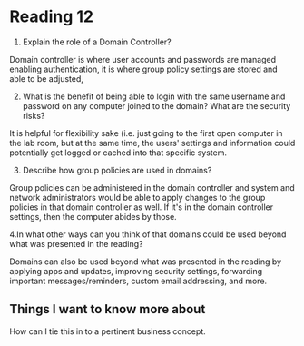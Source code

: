 # Reading 12

1. Explain the role of a Domain Controller?

Domain controller is where user accounts and passwords are managed enabling authentication, it is where group policy settings are stored and able to be adjusted, 

2. What is the benefit of being able to login with the same username and password on any computer joined to the domain? What are the security risks?

It is helpful for flexibility sake (i.e. just going to the first open computer in the lab room, but at the same time, the users' settings and information could potentially get logged or cached into that specific system.

3. Describe how group policies are used in domains?

Group policies can be administered in the domain controller and system and network administrators would be able to apply changes to the group policies in that domain controller as well.  If it's in the domain controller settings, then the computer abides by those.

4.In what other ways can you think of that domains could be used beyond what was presented in the reading?

Domains can also be used beyond what was presented in the reading by applying apps and updates, improving security settings, forwarding important messages/reminders, custom email addressing, and more.

## Things I want to know more about

How can I tie this in to a pertinent business concept.
